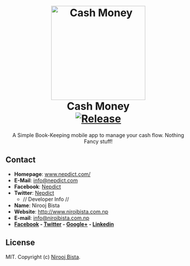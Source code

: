 <h1 align="center">
  <br>
  <img height="256" width="256" src="https://github.com/nirooj56/cashmoney/blob/master/logo.png" alt="Cash Money">
  <br>
  Cash Money
  <br>
  <a href="https://github.com/nirooj56/nepdict/blob/master/Licence"><img src="https://img.shields.io/github/license/nirooj56/nepdict.svg" alt="Release"></a>
  <br>
</h1>

<p align="center">A Simple Book-Keeping mobile app to manage your cash flow. Nothing Fancy stuff!</p>


## Contact

* **Homepage**: www.nepdict.com/
* **E-Mail**: info@nepdict.com
* **Facebook**: [Nepdict](http://www.facebook.com/nepdict)
* **Twitter**: [Nepdict](http://www.twitter.com/nepdict)
  * // Developer Info //
* **Name**: Nirooj Bista
* **Website**: http://www.nirojbista.com.np
* **E-mail**: info@nirojbista.com.np
* **[Facebook](https://www.facebook.com/niroj56) - [Twitter](https://www.twitter.com/nirooj56) - [Google+](https://plus.google.com/+bistanirooj) - [Linkedin](https://www.linkedin.com/in/nirooj56)**

## License

MIT. Copyright (c) [Nirooj Bista](http://nirojbista.com.np).


